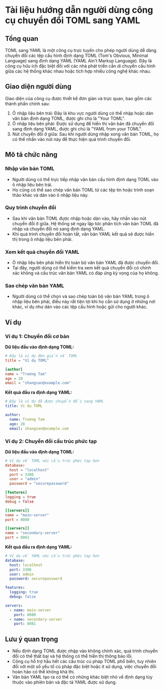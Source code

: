 # Tài liệu hướng dẫn người dùng công cụ chuyển đổi TOML sang YAML

## Tổng quan

TOML sang YAML là một công cụ trực tuyến cho phép người dùng dễ dàng chuyển đổi các tệp cấu hình định dạng TOML (Tom's Obvious, Minimal Language) sang định dạng YAML (YAML Ain't Markup Language). Đây là công cụ hữu ích đặc biệt đối với các nhà phát triển cần di chuyển cấu hình giữa các hệ thống khác nhau hoặc tích hợp nhiều công nghệ khác nhau.

## Giao diện người dùng

Giao diện của công cụ được thiết kế đơn giản và trực quan, bao gồm các thành phần chính sau:

1. Ô nhập liệu bên trái: Đây là khu vực người dùng có thể nhập hoặc dán văn bản định dạng TOML, được ghi chú là "Your TOML".
2. Ô nhập liệu bên phải: Được sử dụng để hiển thị văn bản đã chuyển đổi sang định dạng YAML, được ghi chú là "YAML from your TOML".
3. Nút chuyển đổi ở giữa: Sau khi người dùng nhập xong văn bản TOML, họ có thể nhấn vào nút này để thực hiện quá trình chuyển đổi.

## Mô tả chức năng

### Nhập văn bản TOML

- Người dùng có thể trực tiếp nhập văn bản cấu hình định dạng TOML vào ô nhập liệu bên trái.
- Họ cũng có thể sao chép văn bản TOML từ các tệp tin hoặc trình soạn thảo khác và dán vào ô nhập liệu này.

### Quy trình chuyển đổi

- Sau khi văn bản TOML được nhập hoặc dán vào, hãy nhấn vào nút chuyển đổi ở giữa. Hệ thống sẽ ngay lập tức phân tích văn bản TOML đã nhập và chuyển đổi nó sang định dạng YAML.
- Khi quá trình chuyển đổi hoàn tất, văn bản YAML kết quả sẽ được hiển thị trong ô nhập liệu bên phải.

### Xem kết quả chuyển đổi YAML

- Ô nhập liệu bên phải hiển thị toàn bộ văn bản YAML đã được chuyển đổi.
- Tại đây, người dùng có thể kiểm tra xem kết quả chuyển đổi có chính xác không và cấu trúc văn bản YAML có đáp ứng kỳ vọng của họ không.

### Sao chép văn bản YAML

- Người dùng có thể chọn và sao chép toàn bộ văn bản YAML trong ô nhập liệu bên phải, điều này rất tiện lợi khi họ cần sử dụng ở những nơi khác, ví dụ như dán vào các tệp cấu hình hoặc gửi cho người khác.

## Ví dụ

### Ví dụ 1: Chuyển đổi cơ bản

**Dữ liệu đầu vào định dạng TOML:**

```toml
# Đây là ví dụ đơn giản về TOML
title = "Ví dụ TOML"

[author]
name = "Trương Tam"
age = 28
email = "zhangsan@example.com"
```

**Kết quả đầu ra định dạng YAML:**

```yaml
# Đây là ví dụ đã được chuyển đổi sang YAML
title: Ví dụ TOML

author:
  name: Trương Tam
  age: 28
  email: zhangsan@example.com
```

### Ví dụ 2: Chuyển đổi cấu trúc phức tạp

**Dữ liệu đầu vào định dạng TOML:**

```toml
# Ví dụ về TOML với cấu trúc phức tạp hơn
database:
  host = "localhost"
  port = 3306
  user = "admin"
  password = "securepassword"

[features]
logging = true
debug = false

[[servers]]
name = "main-server"
port = 8080

[[servers]]
name = "secondary-server"
port = 8081
```

**Kết quả đầu ra định dạng YAML:**

```yaml
# Ví dụ về YAML với cấu trúc phức tạp hơn
database:
  host: localhost
  port: 3306
  user: admin
  password: securepassword

features:
  logging: true
  debug: false

servers:
  - name: main-server
    port: 8080
  - name: secondary-server
    port: 8081
```

## Lưu ý quan trọng

- Nếu định dạng TOML được nhập vào không chính xác, quá trình chuyển đổi có thể thất bại và hệ thống có thể hiển thị thông báo lỗi.
- Công cụ hỗ trợ hầu hết các cấu trúc cú pháp TOML phổ biến, tuy nhiên đối với một số yếu tố cú pháp đặc biệt hoặc ít sử dụng, việc chuyển đổi hoàn hảo có thể không khả thi.
- Văn bản YAML tạo ra có thể có những khác biệt nhỏ về định dạng tùy thuộc vào phiên bản và đặc tả YAML được sử dụng.